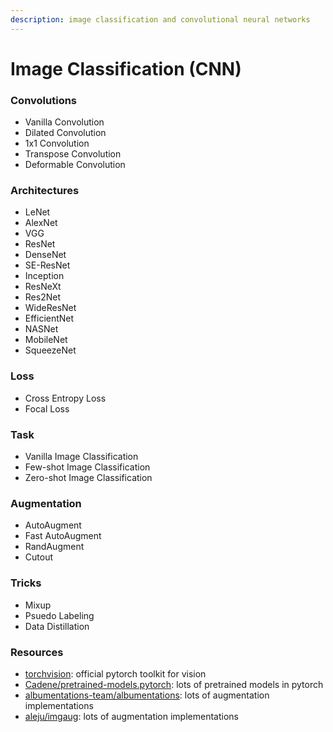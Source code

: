 ```yaml
---
description: image classification and convolutional neural networks
---
```


# Image Classification \(CNN\)

### Convolutions

* Vanilla Convolution
* Dilated Convolution
* 1x1 Convolution
* Transpose Convolution
* Deformable Convolution

### Architectures

* LeNet
* AlexNet
* VGG
* ResNet
* DenseNet
* SE-ResNet
* Inception
* ResNeXt
* Res2Net
* WideResNet
* EfficientNet
* NASNet
* MobileNet
* SqueezeNet

### Loss

* Cross Entropy Loss
* Focal Loss

### Task

* Vanilla Image Classification
* Few-shot Image Classification
* Zero-shot Image Classification

### Augmentation

* AutoAugment
* Fast AutoAugment
* RandAugment
* Cutout

### Tricks

* Mixup
* Psuedo Labeling
* Data Distillation

### Resources

* [torchvision](https://pytorch.org/docs/stable/torchvision/index.html): official pytorch toolkit for vision
* [Cadene/pretrained-models.pytorch](https://github.com/Cadene/pretrained-models.pytorch): lots of pretrained models in pytorch
* [albumentations-team/albumentations](https://github.com/albumentations-team/albumentations): lots of augmentation implementations
* [aleju/imgaug](https://github.com/aleju/imgaug): lots of augmentation implementations



